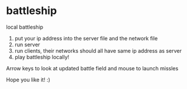 # battleship
local battleship

1. put your ip address into the server file and the network file
2. run server
3. run clients, their networks should all have same ip address as server
4. play battleship locally!

Arrow keys to look at updated battle field and mouse to launch missles

Hope you like it! :)
